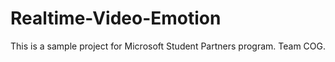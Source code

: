 # Realtime-Video-Emotion
This is a sample project for Microsoft Student Partners program. Team COG.
